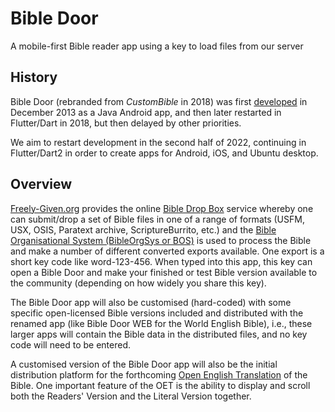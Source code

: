 # Bible Door

A mobile-first Bible reader app using a key to load files from our server

## History

Bible Door (rebranded from *CustomBible* in 2018) was first [developed](https://freely-given.org/Software/BibleDoor/) in December 2013 as a Java Android app, and then later restarted in Flutter/Dart in 2018, but then delayed by other priorities.

We aim to restart development in the second half of 2022, continuing in Flutter/Dart2 in order to create apps for Android, iOS, and Ubuntu desktop.

## Overview

[Freely-Given.org](https://Freely-Given.org) provides the online [Bible Drop Box](https://Freely-Given.org/Software/BibleDropBox) service whereby one can submit/drop a set of Bible files in one of a range of formats (USFM, USX, OSIS, Paratext archive, ScriptureBurrito, etc.) and the [Bible Organisational System (BibleOrgSys or BOS)](https://GitHub.com/Freely-Given-org/BibleOrgSys) is used to process the Bible and make a number of different converted exports available. One export is a short key code like word-123-456. When typed into this app, this key can open a Bible Door and make your finished or test Bible version available to the community (depending on how widely you share this key).

The Bible Door app will also be customised (hard-coded) with some specific open-licensed Bible versions included and distributed with the renamed app (like Bible Door WEB for the World English Bible), i.e., these larger apps will contain the Bible data in the distributed files, and no key code will need to be entered.

A customised version of the Bible Door app will also be the initial distribution platform for the forthcoming [Open English Translation](https://OpenEnglishTranslation.Bible) of the Bible. One important feature of the OET is the ability to display and scroll both the Readers' Version and the Literal Version together.
